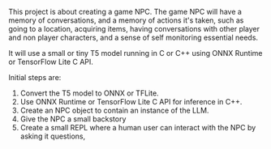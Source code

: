 
This project is about creating a game NPC. The game NPC will have a memory of conversations, and a memory of actions it's taken, such as going to a location, acquiring items, having conversations with other player and non player characters, and a sense of self monitoring essential needs.

It will use a small or tiny T5 model running in C or C++ using ONNX Runtime or TensorFlow Lite C API.

Initial steps are:

1. Convert the T5 model to ONNX or TFLite.
2. Use ONNX Runtime or TensorFlow Lite C API for inference in C++.
3. Create an NPC object to contain an instance of the LLM.
4. Give the NPC a small backstory
5. Create a small REPL where a human user can interact with the NPC by asking it questions, 

